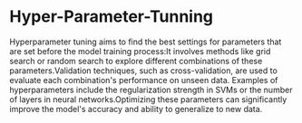 # Hyper-Parameter-Tunning
Hyperparameter tuning aims to find the best settings for parameters that are set before the model training process:It involves methods like grid search or random search to explore different combinations of these parameters.Validation techniques, such as cross-validation, are used to evaluate each combination's performance on unseen data.
Examples of hyperparameters include the regularization strength in SVMs or the number of layers in neural networks.Optimizing these parameters can significantly improve the model's accuracy and ability to generalize to new data.
